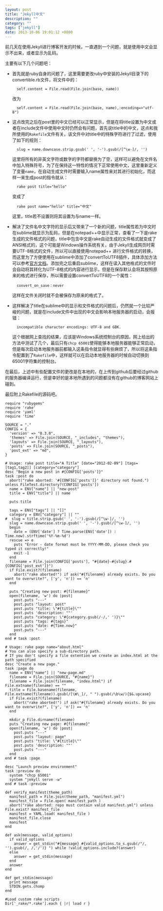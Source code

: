 ```yaml
---
layout: post
title: "Jekyll中文"
description: ""
category: ""
tags: ["jekyll"]
date: 2013-10-06 19:01:12 +0800
---
```


前几天在使用Jekyll进行博客开发的时候，一直遇到一个问题，就是使用中文会显示不出来，或者显示为乱码。

主要有以下几个问题吧：

* 首先就是ruby自身的问题了，这里需要更改ruby中安装的Jekyll目录下的convertible.rb文件，将文件中的：

		self.content = File.read(File.join(base, name))
  
 	改为
  	
  		self.content = File.read(File.join(base, name),:encoding=>"utf-8")

* 这点改完之后在post里的中文已经可以正常显示，但是在将title设置为中文或者在include文件中使用中文时仍然会有问题，首先说title中的中文，这点和我所使用的`Rakefile`文件有关，该文件中对title中的特殊字符进行了过滤，使用了如下的规则：

		slug = name.downcase.strip.gsub(' ', '-').gsub(/[^\w-]/, '') 

	这里将所有的非英文字符或数字的字符都替换为了空，这样可以避免在文件名中加入特殊符号，为了在保持这一特性的情况下正常使用中文，这里重新定义了变量`name`，在自动生成文件时需要输入name属性来对其进行初始化，而这样一来生成post的指令就从：

		rake post title="hello"

	变成了

		rake post name="hello" title="中文"

	这里，title若不设置则将其设置为与name一样。

* 解决了文件名中文字符的显示后又带来了一个新的问题，title属性若为中文时在sublime就显示为乱码，但是在notepad++中显示正常，查看了一下是rake生成的文件格式的问题，title中包含中文是rake自动生成的文件格式就变成了ANSI格式的，这个可能是Windows操作系统有关，由于Jekyll生成网页时需要UTF-8格式的文件，所以可以直接使用notepad++ 进行文件格式的转换，而这里为了方便使用在sublime中添加了convertToUTF8插件，具体添加方法可以参考[官方文档](https://github.com/seanliang/ConvertToUTF8/blob/master/README.zh_CN.md)。添加完之后重启sublime，这样在读入其他格式的文件时会自动将其转化为UTF-8格式的内容进行显示，但是在保存默认会将其按照原来的格式进行保存，所以需要设置convertToUTF8的一个属性：

		convert_on_save：never

	这样在文件关闭时就不会被保存为原来的格式了。

* 这样解决了title在sublime中的显示和文件格式的问题后，仍然就一个比较严峻的问题，就是在include文件中出现的中文会影响本地服务器的启动，会报错：

		incompatible character encodings: UTF-8 and GBK.

	这个根据网上查找的结果，应该是Windows系统控制台的原因，网上给出的方法中测试了几个，最后只有`chcp 65001`使得能够本地服务器能够正常启动，但是每次启动本地服务器前都输入这条指令就显得有些麻烦了，所以将这条指令配置到了`Rakefile`中，这样就可以在启动本地服务器的时候自动切换到65001字符集的控制台。

在最后，上述中有些配置文件的更改是在本地的，在上传到github后要经过github 的服务器编译运行，但是幸好的是本地所遇到的问题都没有在github的博客网站上碰到。

最后附上Rakefile的源码吧。

	require "rubygems"
	require 'rake'
	require 'yaml'
	require 'time'

	SOURCE = "."
	CONFIG = {
	  'version' => "0.3.0",
	  'themes' => File.join(SOURCE, "_includes", "themes"),
	  'layouts' => File.join(SOURCE, "_layouts"),
	  'posts' => File.join(SOURCE, "_posts"),
	  'post_ext' => "md",
	}

	# Usage: rake post title="A Title" [date="2012-02-09"] [tags=[tag1,tag2]] [category="category"]
	desc "Begin a new post in #{CONFIG['posts']}"
	task :post do
	  abort("rake aborted: '#{CONFIG['posts']}' directory not found.") unless FileTest.directory?(CONFIG['posts'])
	  name = ENV["name"] || "new-post"
	  title = ENV["title"] || name
	  
	  puts title
	  
	  tags = ENV["tags"] || "[]"
	  category = ENV["category"] || ""
	#  slug = title.strip.gsub(' ', '-').gsub(/[^\w-]/, '') 
	  slug = name.downcase.strip.gsub(' ', '-').gsub(/[^\w-]/, '') 
	  begin
	    date = (ENV['date'] ? Time.parse(ENV['date']) : Time.now).strftime('%Y-%m-%d')
	  rescue => e
	    puts "Error - date format must be YYYY-MM-DD, please check you typed it correctly!"
	    exit -1
	  end
	  filename = File.join(CONFIG['posts'], "#{date}-#{slug}.#{CONFIG['post_ext']}")
	  if File.exist?(filename)
	    abort("rake aborted!") if ask("#{filename} already exists. Do you want to overwrite?", ['y', 'n']) == 'n'
	  end
	  
	  puts "Creating new post: #{filename}"
	  open(filename, 'w') do |post|
	    post.puts "---"
	    post.puts "layout: post"
	    post.puts "title: \"#{title}\""
	    post.puts 'description: ""'
	    post.puts "category: \"#{category.gsub(/-/,' ')}\""
	    post.puts "tags: #{tags}"
		post.puts "date: #{Time.now}"
	    post.puts "---"
	  end
	end # task :post

	# Usage: rake page name="about.html"
	# You can also specify a sub-directory path.
	# If you don't specify a file extention we create an index.html at the path specified
	desc "Create a new page."
	task :page do
	  name = ENV["name"] || "new-page.md"
	  filename = File.join(SOURCE, "#{name}")
	  filename = File.join(filename, "index.html") if File.extname(filename) == ""
	  title = File.basename(filename, File.extname(filename)).gsub(/[\W\_]/, " ").gsub(/\b\w/){$&.upcase}
	  if File.exist?(filename)
	    abort("rake aborted!") if ask("#{filename} already exists. Do you want to overwrite?", ['y', 'n']) == 'n'
	  end
	  
	  mkdir_p File.dirname(filename)
	  puts "Creating new page: #{filename}"
	  open(filename, 'w') do |post|
	    post.puts "---"
	    post.puts "layout: page"
	    post.puts "title: \"#{title}\""
	    post.puts 'description: ""'
	    post.puts "---"
	  end
	end # task :page

	desc "Launch preview environment"
	task :preview do
	  system "chcp 65001"
	  system "jekyll serve -w"
	end # task :preview

	def verify_manifest(theme_path)
	  manifest_path = File.join(theme_path, "manifest.yml")
	  manifest_file = File.open( manifest_path )
	  abort("rake aborted: repo must contain valid manifest.yml") unless File.exist? manifest_file
	  manifest = YAML.load( manifest_file )
	  manifest_file.close
	  manifest
	end

	def ask(message, valid_options)
	  if valid_options
	    answer = get_stdin("#{message} #{valid_options.to_s.gsub(/"/, '').gsub(/, /,'/')} ") while !valid_options.include?(answer)
	  else
	    answer = get_stdin(message)
	  end
	  answer
	end

	def get_stdin(message)
	  print message
	  STDIN.gets.chomp
	end

	#Load custom rake scripts
	Dir['_rake/*.rake'].each { |r| load r }
